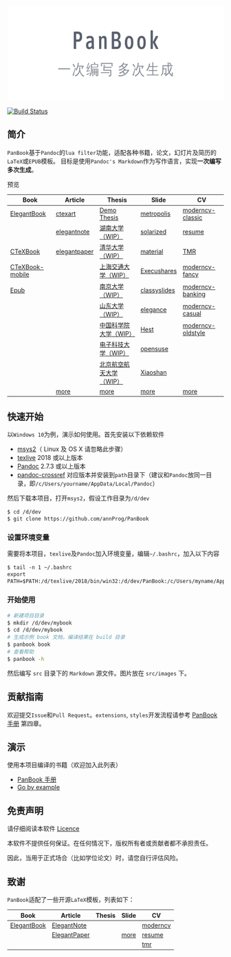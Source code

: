 <p align="center">
  <img height="220" src="src/images/logo.png">
</p>

[![Build Status](https://ci.annhe.net/api/badges/annProg/PanBook/status.svg)](https://ci.annhe.net/annProg/PanBook)

## 简介
`PanBook`基于`Pandoc`的`lua filter`功能，适配各种书籍，论文，幻灯片及简历的`LaTeX`或`EPUB`模板。
目标是使用`Pandoc's Markdown`作为写作语言，实现**一次编写 多次生成**。

预览

| Book | Article | Thesis | Slide | CV |
| --- | --- | --- | --- | --- |
|[ElegantBook](https://panbook.annhe.net/pub/PanBook-book-elegantbook-pc.pdf) | [ctexart](https://panbook.annhe.net/pub/article-art-ctexart.pdf)| [Demo Thesis](https://panbook.annhe.net/pub/thesis-thesis-thesis.pdf) | [metropolis](https://panbook.annhe.net/pub/beamer-slide-metropolis.pdf) |[moderncv-classic](https://panbook.annhe.net/pub/cv-cv-moderncv-classic-blue.pdf)|
|| [elegantnote](https://panbook.annhe.net/pub/article-art-elegantnote.pdf) | [湖南大学（WIP）](https://panbook.annhe.net/pub/thesis-thesis-hnuthesis.pdf) |[solarized](https://panbook.annhe.net/pub/beamer-slide-solarized.pdf)|[resume](https://panbook.annhe.net/pub/cv-cv-resume.pdf)|
|[CTeXBook](https://panbook.annhe.net/pub/PanBook-book-ctexbook-pc.pdf) | [elegantpaper](https://panbook.annhe.net/pub/article-art-elegantpaper.pdf) | [清华大学（WIP）](https://panbook.annhe.net/pub/thesis-thesis-thuthesis.pdf) | [material](https://panbook.annhe.net/pub/beamer-slide-material.pdf)| [TMR](https://panbook.annhe.net/pub/cv-cv-tmr.pdf)|
|[CTeXBook-mobile](https://panbook.annhe.net/pub/PanBook-book-ctexbook-mobile.pdf)| | [上海交通大学（WIP）](https://panbook.annhe.net/pub/thesis-thesis-sjtuthesis.pdf) | [Execushares](https://panbook.annhe.net/pub/beamer-slide-Execushares.pdf)|[moderncv-fancy](https://panbook.annhe.net/pub/cv-cv-moderncv-fancy-blue.pdf) |
| [Epub](https://panbook.annhe.net/pub/PanBook.epub) | | [南京大学（WIP）](https://panbook.annhe.net/pub/thesis-thesis-njuthesis.pdf) | [classyslides](https://panbook.annhe.net/pub/beamer-slide-classyslides.pdf) | [moderncv-banking](https://panbook.annhe.net/pub/cv-cv-moderncv-banking-blue.pdf) |
| | | [山东大学（WIP）](https://panbook.annhe.net/pub/thesis-thesis-sduthesis.pdf) | [elegance](https://panbook.annhe.net/pub/beamer-slide-elegance.pdf) | [moderncv-casual](https://panbook.annhe.net/pub/cv-cv-moderncv-casual-blue.pdf) |
| | | [中国科学院大学（WIP）](https://panbook.annhe.net/pub/thesis-thesis-ucasthesis.pdf) | [Hest](https://panbook.annhe.net/pub/beamer-slide-Hest.pdf) | [moderncv-oldstyle](https://panbook.annhe.net/pub/cv-cv-moderncv-oldstyle-blue.pdf) |
| | | [电子科技大学（WIP）](https://panbook.annhe.net/pub/thesis-thesis-uestcthesis.pdf) | [opensuse](https://panbook.annhe.net/pub/beamer-slide-opensuse.pdf) | |
| | | [北京航空航天大学（WIP）](https://panbook.annhe.net/pub/thesis-thesis-buaathesis.pdf) | [Xiaoshan](https://panbook.annhe.net/pub/beamer-slide-Xiaoshan.pdf) | |
| | [more](https://github.com/annProg/PanBook/tree/master/demo/article)| [more](https://github.com/annProg/PanBook/tree/master/demo/thesis) |[more](https://github.com/annProg/PanBook/tree/master/demo/beamer) |[more](https://github.com/annProg/PanBook/tree/master/demo/cv) |

## 快速开始
以`Windows 10`为例，演示如何使用。首先安装以下依赖软件

- [msys2](https://www.msys2.org/)（ Linux 及 OS X 请忽略此步骤）
- [texlive](http://mirror.ctan.org/systems/texlive/Images/) 2018 或以上版本
- [Pandoc](https://pandoc.org/installing.html) 2.7.3 或以上版本
- [pandoc-crossref](https://github.com/lierdakil/pandoc-crossref/releases) 对应版本并安装到`path`目录下（建议和`Pandoc`放同一目录，即`/c/Users/yourname/AppData/Local/Pandoc`）

然后下载本项目，打开`msys2`，假设工作目录为`/d/dev`

```
$ cd /d/dev
$ git clone https://github.com/annProg/PanBook
```

### 设置环境变量
需要将本项目，`texlive`及`Pandoc`加入环境变量，编辑`~/.bashrc`，加入以下内容

```
$ tail -n 1 ~/.bashrc
export PATH=$PATH:/d/texlive/2018/bin/win32:/d/dev/PanBook:/c/Users/myname/AppData/Local/Pandoc
```

### 开始使用

```bash
# 新建项目目录
$ mkdir /d/dev/mybook
$ cd /d/dev/mybook
# 生成示例 book 文档，编译结果在 build 目录
$ panbook book
# 查看帮助
$ panbook -h
```
然后编写 `src` 目录下的 `Markdown` 源文件。图片放在 `src/images` 下。

## 贡献指南
欢迎提交`Issue`和`Pull Request`。`extensions`, `styles`开发流程请参考 [PanBook 手册](https://panbook.annhe.net/pub/PanBook-book-elegantbook-pc.pdf) 第四章。

## 演示

使用本项目编译的书籍（欢迎加入此列表）

- [PanBook 手册](https://panbook.annhe.net/pub/PanBook-book-elegantbook-pc.pdf)
- [Go by example](https://github.com/pandoc-ebook/gobyexample-zh)

## 免责声明

请仔细阅读本软件 [Licence](https://github.com/annProg/PanBook/blob/master/LICENCE)

本软件不提供任何保证。在任何情况下，版权所有者或贡献者都不承担责任。

因此，当用于正式场合（比如学位论文）时，请您自行评估风险。

## 致谢
`PanBook`适配了一些开源`LaTeX`模板，列表如下：

| Book | Article | Thesis | Slide | CV |
| -- | --- | --- | --- | --- |
| [ElegantBook](https://github.com/ElegantLaTeX/ElegantBook) | [ElegantNote](https://github.com/ElegantLaTeX/ElegantNote) | | | [moderncv](https://github.com/xdanaux/moderncv) |
| | [ElegantPaper](https://github.com/ElegantLaTeX/ElegantPaper) | |[more](https://github.com/annProg/PanBook/tree/master/styles/slide) | [resume](https://github.com/billryan/resume) |
| | | | | [tmr](https://github.com/TheMartianLife/TheMartianResume) |